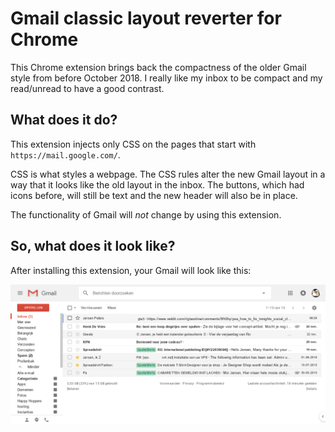 # Gmail classic layout reverter for Chrome

This Chrome extension brings back the compactness of the older Gmail style from before October 2018. I really like my inbox to be compact and my read/unread to have a good contrast.

## What does it do?
This extension injects only CSS on the pages that start with `https://mail.google.com/`.

CSS is what styles a webpage. The CSS rules alter the new Gmail layout in a way that it looks like the old layout in the inbox. The buttons, which had icons before, will still be text and the new header will also be in place. 

The functionality of Gmail will _not_ change by using this extension.

## So, what does it look like?
After installing this extension, your Gmail will look like this:

![alt text](https://raw.githubusercontent.com/jeroenpeters1986/chrome_ext_gmailclassic/master/gmail_layout_with_this_extension.png)


